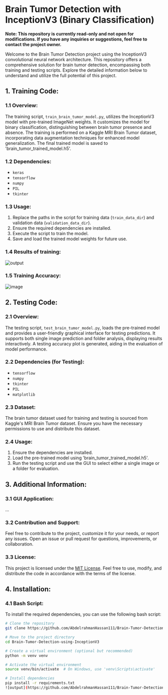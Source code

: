 # Brain Tumor Detection with InceptionV3 (Binary Classification)

**Note: This repository is currently read-only and not open for modifications. If you have any inquiries or suggestions, feel free to contact the project owner.**

Welcome to the Brain Tumor Detection project using the InceptionV3 convolutional neural network architecture. This repository offers a comprehensive solution for brain tumor detection, encompassing both training and testing scripts. Explore the detailed information below to understand and utilize the full potential of this project.

## 1. Training Code:

### 1.1 Overview:

The training script, `train_brain_tumor_model.py`, utilizes the InceptionV3 model with pre-trained ImageNet weights. It customizes the model for binary classification, distinguishing between brain tumor presence and absence. The training is performed on a Kaggle MRI Brain Tumor dataset, incorporating data augmentation techniques for enhanced model generalization. The final trained model is saved to 'brain_tumor_trained_model.h5'.

### 1.2 Dependencies:

- `keras`
- `tensorflow`
- `numpy`
- `PIL`
- `tkinter`
  
### 1.3 Usage:

1. Replace the paths in the script for training data (`train_data_dir`) and validation data (`validation_data_dir`).
2. Ensure the required dependencies are installed.
3. Execute the script to train the model.
4. Save and load the trained model weights for future use.
   
### 1.4 Results of training:

![output](https://github.com/AbdelrahmanHassan111/Brain-Tumor-Detection-using-InceptionV3/assets/156480367/3ecd9166-591d-4b8a-8828-2790a6675a05)

### 1.5 Training Accuracy:

![image](https://github.com/AbdelrahmanHassan111/Brain-Tumor-Detection-using-InceptionV3/assets/156480367/593ce619-2063-481f-8daa-e1def664f9ff)


## 2. Testing Code:

### 2.1 Overview:

The testing script, `test_brain_tumor_model.py`, loads the pre-trained model and provides a user-friendly graphical interface for testing predictions. It supports both single image prediction and folder analysis, displaying results interactively. A testing accuracy plot is generated, aiding in the evaluation of model performance.

### 2.2 Dependencies (for Testing):

- `tensorflow`
- `numpy`
- `tkinter`
- `PIL`
- `matplotlib`

### 2.3 Dataset:

The brain tumor dataset used for training and testing is sourced from Kaggle's MRI Brain Tumor dataset. Ensure you have the necessary permissions to use and distribute this dataset.

### 2.4 Usage:

1. Ensure the dependencies are installed.
2. Load the pre-trained model using 'brain_tumor_trained_model.h5'.
3. Run the testing script and use the GUI to select either a single image or a folder for evaluation.

## 3. Additional Information:

### 3.1 GUI Application:

...

### 3.2 Contribution and Support:

Feel free to contribute to the project, customize it for your needs, or report any issues. Open an issue or pull request for questions, improvements, or collaboration.

### 3.3 License:

This project is licensed under the [MIT License](LICENSE). Feel free to use, modify, and distribute the code in accordance with the terms of the license.

## 4. Installation:

### 4.1 Bash Script:

To install the required dependencies, you can use the following bash script:

```bash
# Clone the repository
git clone https://github.com/AbdelrahmanHassan111/Brain-Tumor-Detection-using-InceptionV3.git

# Move to the project directory
cd Brain-Tumor-Detection-using-InceptionV3

# Create a virtual environment (optional but recommended)
python -m venv venv

# Activate the virtual environment
source venv/bin/activate  # On Windows, use 'venv\Scripts\activate'

# Install dependencies
pip install -r requirements.txt
![output](https://github.com/AbdelrahmanHassan111/Brain-Tumor-Detection-using-InceptionV3/assets/156480367/4c62b497-ac4a-404c-8689-bddd0dce1ed4)
